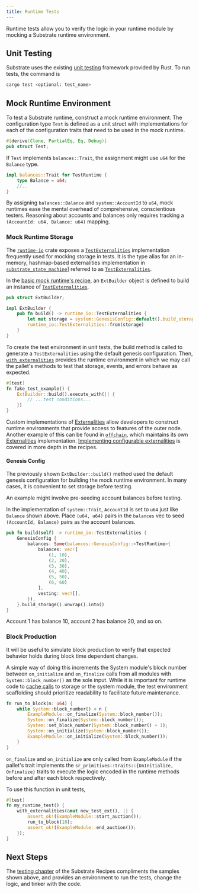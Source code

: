 ```yaml
---
title: Runtime Tests
---
```


Runtime tests allow you to verify the logic in your runtime module by mocking a Substrate runtime
environment.

## Unit Testing

Substrate uses the existing
[unit testing](https://doc.rust-lang.org/rust-by-example/testing/unit_testing.html) framework
provided by Rust. To run tests, the command is

```bash
cargo test <optional: test_name>
```

## Mock Runtime Environment

To test a Substrate runtime, construct a mock runtime environment. The configuration type `Test` is
defined as a unit struct with implementations for each of the configuration traits that need to be
used in the mock runtime.

```rust
#[derive(Clone, PartialEq, Eq, Debug)]
pub struct Test;
```

If `Test` implements `balances::Trait`, the assignment might use `u64` for the `Balance` type.

```rust
impl balances::Trait for TestRuntime {
	type Balance = u64;
	//..
}
```

By assigning `balances::Balance` and `system::AccountId` to `u64`, mock runtimes ease the mental
overhead of comprehensive, conscientious testers. Reasoning about accounts and balances only
requires tracking a `(AccountId: u64, Balance: u64)` mapping.

### Mock Runtime Storage

The [`runtime-io`](https://substrate.dev/rustdocs/v2.0.0/sp_io/index.html) crate exposes a
[`TestExternalities`](https://substrate.dev/rustdocs/v2.0.0/sp_io/type.TestExternalities.html)
implementation frequently used for mocking storage in tests. It is the type alias for an in-memory,
hashmap-based externalities implementation in
[`substrate_state_machine`](https://substrate.dev/rustdocs/v2.0.0/sp_state_machine/index.html)]
referred to as
[`TestExternalities`](https://substrate.dev/rustdocs/v2.0.0/sp_state_machine/struct.TestExternalities.html).

In the [basic mock runtime's recipe](https://substrate.dev/recipes/3-entrees/testing/mock.html), an
`ExtBuilder` object is defined to build an instance of
[`TestExternalities`](https://substrate.dev/rustdocs/v2.0.0/sp_io/type.TestExternalities.html).

```rust
pub struct ExtBuilder;

impl ExtBuilder {
	pub fn build() -> runtime_io::TestExternalities {
		let mut storage = system::GenesisConfig::default().build_storage::<TestRuntime>().unwrap();
		runtime_io::TestExternalities::from(storage)
	}
}
```

To create the test environment in unit tests, the build method is called to generate a
`TestExternalities` using the default genesis configuration. Then,
[`with_externalities`](https://substrate.dev/rustdocs/v2.0.0/sp_externalities/fn.with_externalities.html)
provides the runtime environment in which we may call the pallet's methods to test that storage,
events, and errors behave as expected.

```rust
#[test]
fn fake_test_example() {
	ExtBuilder::build().execute_with(|| {
		// ...test conditions...
	})
}
```

Custom implementations of
[Externalities](https://substrate.dev/rustdocs/v2.0.0/sp_externalities/index.html) allow developers
to construct runtime environments that provide access to features of the outer node. Another example
of this can be found in
[`offchain`](https://substrate.dev/rustdocs/v2.0.0/sp_core/offchain/index.html), which maintains its
own
[Externalities](https://substrate.dev/rustdocs/v2.0.0/sp_core/offchain/trait.Externalities.html)
implementation.
[Implementing configurable externalities](https://substrate.dev/recipes/3-entrees/testing/externalities.html)
is covered in more depth in the recipes.

#### Genesis Config

The previously shown `ExtBuilder::build()` method used the default genesis configuration for
building the mock runtime environment. In many cases, it is convenient to set storage before
testing.

An example might involve pre-seeding account balances before testing.

In the implementation of `system::Trait`, `AccountId` is set to `u64` just like `Balance` shown
above. Place `(u64, u64)` pairs in the `balances` vec to seed `(AccountId, Balance)` pairs as the
account balances.

```rust
pub fn build(self) -> runtime_io::TestExternalities {
	GenesisConfig {
		balances: Some(balances::GenesisConfig::<TestRuntime>{
			balances: vec![
				(1, 10),
				(2, 20),
				(3, 30),
				(4, 40),
				(5, 50),
				(6, 60)
			],
			vesting: vec![],
		}),
	}.build_storage().unwrap().into()
}
```

Account 1 has balance 10, account 2 has balance 20, and so on.

### Block Production

It will be useful to simulate block production to verify that expected behavior holds during block
time dependent changes.

A simple way of doing this increments the System module's block number between `on_initialize` and
`on_finalize` calls from all modules with `System::block_number()` as the sole input. While it is
important for runtime code to
[cache calls](https://substrate.dev/recipes/3-entrees/storage-api/cache.html) to storage or the
system module, the test environment scaffolding should prioritize readability to facilitate future
maintenance.

```rust
fn run_to_block(n: u64) {
	while System::block_number() < n {
		ExampleModule::on_finalize(System::block_number());
		System::on_finalize(System::block_number());
		System::set_block_number(System::block_number() + 1);
		System::on_initialize(System::block_number());
		ExampleModule::on_initialize(System::block_number());
	}
}
```

`on_finalize` and `on_initialize` are only called from `ExampleModule` if the pallet's trait
implements the `sr_primitives::traits::{OnInitialize, OnFinalize}` traits to execute the logic
encoded in the runtime methods before and after each block respectively.

To use this function in unit tests,

```rust
#[test]
fn my_runtime_test() {
	with_externalities(&mut new_test_ext(), || {
		assert_ok!(ExampleModule::start_auction());
		run_to_block(10);
		assert_ok!(ExampleModule::end_auction());
	});
}
```

## Next Steps

The [testing chapter](https://substrate.dev/recipes/3-entrees/testing/index.html) of the Substrate
Recipes compliments the samples shown above, and provides an environment to run the tests, change
the logic, and tinker with the code.
